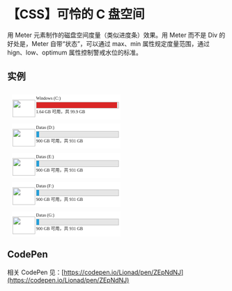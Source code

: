 # 【CSS】可怜的 C 盘空间

用 Meter 元素制作的磁盘空间度量（类似进度条）效果。用 Meter 而不是 Div 的好处是，Meter 自带“状态”，可以通过 max、min 属性规定度量范围，通过 hign、low、optimum 属性控制警戒水位的标准。

## 实例

<div class="win10-disks">
  <div class="disk">
    <img class="icon" src="https://mgear-image.oss-cn-shanghai.aliyuncs.com/image/other/msedge_l3KrUPxtmf_waifu2x_4x_2n_png.png" />
    <div class="right">
      <p class="title"><span>Windows (C:)</span></p>
      <meter value="98.26" min="0" high="90" max="99.9" title="可用空间：1.64 GB
    总大小：99.9 GB"></meter>
      <p class="space"><span>1.64 GB 可用，共 99.9 GB</span></p>
    </div>
  </div>
  <div class="disk">
    <img class="icon" src="https://mgear-image.oss-cn-shanghai.aliyuncs.com/image/other/msedge_l3KrUPxtmf_waifu2x_4x_2n_png.png" />
    <div class="right">
      <p class="title"><span>Datas (D:)</span></p>
      <meter value="31" min="0" high="888" max="931" title="可用空间：900 GB
    总大小：931 GB"></meter>
      <p class="space"><span>900 GB 可用，共 931 GB</span></p>
    </div>
  </div>
  <div class="disk">
    <img class="icon" src="https://mgear-image.oss-cn-shanghai.aliyuncs.com/image/other/msedge_l3KrUPxtmf_waifu2x_4x_2n_png.png" />
    <div class="right">
      <p class="title"><span>Datas (E:)</span></p>
      <meter value="31" min="0" high="888" max="931" title="可用空间：900 GB
    总大小：931 GB"></meter>
      <p class="space"><span>900 GB 可用，共 931 GB</span></p>
    </div>
  </div>
  <div class="disk">
    <img class="icon" src="https://mgear-image.oss-cn-shanghai.aliyuncs.com/image/other/msedge_l3KrUPxtmf_waifu2x_4x_2n_png.png" />
    <div class="right">
      <p class="title"><span>Datas (F:)</span></p>
      <meter value="31" min="0" high="888" max="931" title="可用空间：900 GB
    总大小：931 GB"></meter>
      <p class="space"><span>900 GB 可用，共 931 GB</span></p>
    </div>
  </div>
  <div class="disk">
    <img class="icon" src="https://mgear-image.oss-cn-shanghai.aliyuncs.com/image/other/msedge_l3KrUPxtmf_waifu2x_4x_2n_png.png" />
    <div class="right">
      <p class="title"><span>Datas (G:)</span></p>
      <meter value="31" min="0" high="888" max="931" title="可用空间：900 GB
    总大小：931 GB"></meter>
      <p class="space"><span>900 GB 可用，共 931 GB</span></p>
    </div>
  </div>
</div>

<style>
  .win10-disks {
    display: flex;
    flex-wrap: wrap;
    padding: 0px 10px;
    width: 100%;
  }
  .disk {
    display: flex;
    flex-shrink: 0;
    margin: 10px 8px 0 0;
    box-sizing: border-box;
    width: 250px;
    height: 57px;
    background: white;
    user-select: none;
    border: solid 1px transparent;
    cursor: pointer;
  }
  .disk:hover {
    border: solid 1px #999;
  }
  .disk .icon {
    margin: 0 2px 4px 1px;
    align-self: flex-end;
    width: 52px;
    height: 40px;
    pointer-events: none;
  }
  .disk p.title,
  .disk p.space {
    margin: 0px;
    font-size: 10px;
    line-height: 1.65;
    font-family: san-serif;
  }
  .disk .right {
    display: flex;
    flex-direction: column;
  }
  meter {
    display: flex;
    width: unset;
    height: 15px;
  }
  meter::-webkit-meter-bar {
    width: 190px;
    height: 15px;
    border: solid 1px #bcbcbc;
    border-radius: 0px;
    background: #e6e6e6;
  }
  meter::-webkit-meter-optimum-value {
    background: #26a0da;
  }
  meter::-webkit-meter-suboptimum-value {
    background: #da2626;
  }
</style>

## CodePen

相关 CodePen 见：[https://codepen.io/Lionad/pen/ZEpNdNJ](https://codepen.io/Lionad/pen/ZEpNdNJ)